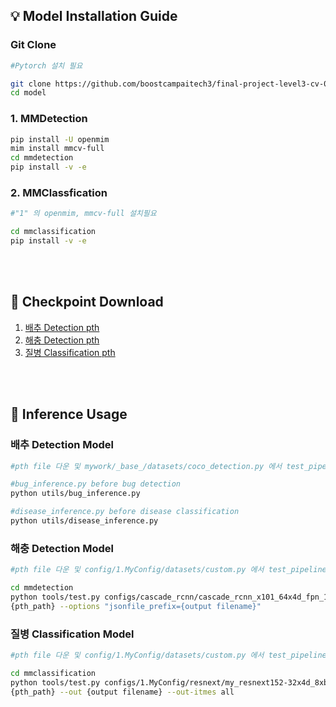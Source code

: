 ## :bulb: Model Installation Guide

### Git Clone
```bash
#Pytorch 설치 필요

git clone https://github.com/boostcampaitech3/final-project-level3-cv-01.git
cd model
```

### 1. MMDetection 
```bash
pip install -U openmim
mim install mmcv-full
cd mmdetection
pip install -v -e 
```

### 2. MMClassfication
```bash
#"1" 의 openmim, mmcv-full 설치필요

cd mmclassification
pip install -v -e 
```
<br>
<br>


## :file_folder: Checkpoint Download


1. [배추 Detection pth](https://drive.google.com/file/d/1I50u2QwuEDl7U2lL5DaIBYNFNqKFLQMN/view?usp=sharing)
2. [해충 Detection pth](https://drive.google.com/file/d/1vVC38mZDHUqYGZEhVeYePIpCbWcwn3Rl/view?usp=sharing)
3. [질병 Classification pth](https://drive.google.com/file/d/1tRxeN1ahd5aGez7EDBYGYN3QykBbXMgy/view?usp=sharing)




<br>
<br>

## :notebook: Inference Usage

### 배추 Detection Model
```bash
#pth file 다운 및 mywork/_base_/datasets/coco_detection.py 에서 test_pipeline 수정필요

#bug_inference.py before bug detection
python utils/bug_inference.py 

#disease_inference.py before disease classification
python utils/disease_inference.py 
```


### 해충 Detection Model
```bash
#pth file 다운 및 config/1.MyConfig/datasets/custom.py 에서 test_pipeline 수정필요

cd mmdetection
python tools/test.py configs/cascade_rcnn/cascade_rcnn_x101_64x4d_fpn_1x_coco.py \
{pth_path} --options "jsonfile_prefix={output filename}"
```

### 질병 Classification Model
```bash
#pth file 다운 및 config/1.MyConfig/datasets/custom.py 에서 test_pipeline 수정필요 

cd mmclassification
python tools/test.py configs/1.MyConfig/resnext/my_resnext152-32x4d_8xb32_in1k.py \
{pth_path} --out {output filename} --out-itmes all
```
